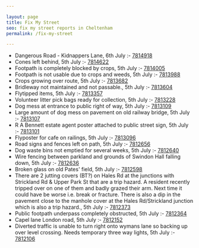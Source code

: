 ```yaml
---

layout: page
title: Fix My Street
seo: fix my street reports in Cheltenham
permalink: /fix-my-street

---
```


<!-- fix_marker starts -->

- Dangerous Road - Kidnappers Lane, 6th July :- [7814918](https://www.fixmystreet.com/report/7814918)
- Cones left behind, 5th July :- [7814622](https://www.fixmystreet.com/report/7814622)
- Footpath is completely blocked by crops, 5th July :- [7814005](https://www.fixmystreet.com/report/7814005)
- Footpath is not usable due to crops and weeds, 5th July :- [7813988](https://www.fixmystreet.com/report/7813988)
- Crops growing over route, 5th July :- [7813682](https://www.fixmystreet.com/report/7813682)
- Bridleway not maintained and not passable., 5th July :- [7813604](https://www.fixmystreet.com/report/7813604)
- Flytipped items, 5th July :- [7813357](https://www.fixmystreet.com/report/7813357)
- Volunteer litter pick bags ready for collection, 5th July :- [7813228](https://www.fixmystreet.com/report/7813228)
- Dog mess at entrance to public right of way, 5th July :- [7813109](https://www.fixmystreet.com/report/7813109)
- Large amount of dog mess on pavement on old railway bridge, 5th July :- [7813107](https://www.fixmystreet.com/report/7813107)
- R A Bennett estate agent poster attached to public street sign, 5th July :- [7813101](https://www.fixmystreet.com/report/7813101)
- Flyposter for cafe on railings, 5th July :- [7813096](https://www.fixmystreet.com/report/7813096)
- Road signs and fences left on path, 5th July :- [7812656](https://www.fixmystreet.com/report/7812656)
- Dog waste bins not emptied for several weeks, 5th July :- [7812640](https://www.fixmystreet.com/report/7812640)
- Wire fencing between parkland and grounds of Swindon Hall falling down, 5th July :- [7812636](https://www.fixmystreet.com/report/7812636)
- Broken glass on old Pates' field, 5th July :- [7812598](https://www.fixmystreet.com/report/7812598)
- There are 2 jutting covers (BT?) on Hales Rd at the junctions with Strickland Rd & Upper Park St that are a trip hazard. A resident recently tripped over on one of them and badly grazed their arm. Next time it could have be worse i.e. break or fracture. There is also a dip in the pavement close to the manhole cover at the Hales Rd/Strickland junction which is also a trip hazard., 5th July :- [7812373](https://www.fixmystreet.com/report/7812373)
- Public footpath underpass completely obstructed, 5th July :- [7812364](https://www.fixmystreet.com/report/7812364)
- Capel lane London road, 5th July :- [7812152](https://www.fixmystreet.com/report/7812152)
- Diverted traffic is unable to turn right onto wymans lane so backing up over level crossing. Needs temporary three way lights, 5th July :- [7812106](https://www.fixmystreet.com/report/7812106)

<!-- fix_marker ends -->